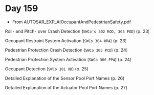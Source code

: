 # Day 159

* From AUTOSAR\_EXP\_AIOccupantAndPedestrianSafety.pdf

Roll- and Pitch- over Crash Detection (`SWCo’s 302 ROD, 303 POD`) (p. 23)

Occupant Restraint System Activation (`SWCo 304 ORA`) (p. 23)

Pedestrian Protection Crash Detection (`SWCo 305 PCD`) (p. 24)

Pedestrian Protection System Activation (`SWCo 306 PPA`) (p. 24)

Occupant Detection (`SWCo 101 OD`) (p. 25)

Detailed Explanation of the Sensor Pool Port Names (p. 26)

Detailed Explanation of the Actuator Pool Port Names (p. 27)

